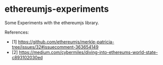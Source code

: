 # ethereumjs-experiments

Some Experiments with the ethereumjs library.

References:
- [1] https://github.com/ethereumjs/merkle-patricia-tree/issues/32#issuecomment-363654149
- [2] https://medium.com/cybermiles/diving-into-ethereums-world-state-c893102030ed
